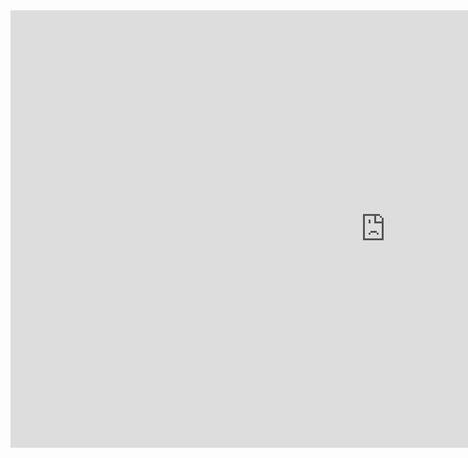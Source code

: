 <iframe src="https://slides.com/verolabtamu/vero-research-updatesfebruary-2023/fullscren/" width="1200" height="700" title="VERO website slidedeck" scrolling="no" frameborder="0" webkitallowfullscreen mozallowfullscreen allowfullscreen></iframe>
